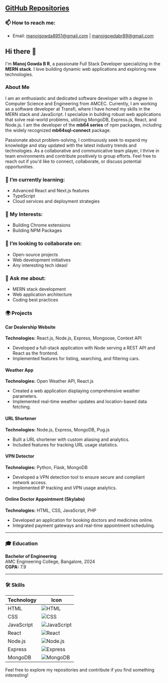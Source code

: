 ## [GitHub Repositories](https://github.com/ManojGowda89)

### 📫 How to reach me:
- Email: [manojgowda8951@gmail.com](mailto:manojgowda8951@gmail.com) | [manojgowdabr89@gmail.com](mailto:manojgowdabr89@gmail.com)

## Hi there 👋

I'm **Manoj Gowda B R**, a passionate Full Stack Developer specializing in the **MERN stack**. I love building dynamic web applications and exploring new technologies.

### About Me
I am an enthusiastic and dedicated software developer with a degree in Computer Science and Engineering from AMCEC. Currently, I am working as a software developer at Transfi, where I have honed my skills in the MERN stack and JavaScript. I specialize in building robust web applications that solve real-world problems, utilizing MongoDB, Express.js, React, and Node.js. I am the developer of the **mb64 series** of npm packages, including the widely recognized **mb64sql-connect** package.

Passionate about problem-solving, I continuously seek to expand my knowledge and stay updated with the latest industry trends and technologies. As a collaborative and communicative team player, I thrive in team environments and contribute positively to group efforts. Feel free to reach out if you'd like to connect, collaborate, or discuss potential opportunities.

### 🌱 I’m currently learning:
- Advanced React and Next.js features
- TypeScript
- Cloud services and deployment strategies

### 🔭 My Interests:
- Building Chrome extensions
- Building NPM Packages

### 👯 I’m looking to collaborate on:
- Open-source projects
- Web development initiatives
- Any interesting tech ideas!

### 💬 Ask me about:
- MERN stack development
- Web application architecture
- Coding best practices
### 🌍 Projects

#### **Car Dealership Website**
**Technologies:** React.js, Node.js, Express, Mongoose, Context API
- Developed a full-stack application with Node serving a REST API and React as the frontend.
- Implemented features for listing, searching, and filtering cars.

#### **Weather App**
**Technologies:** Open Weather API, React.js
- Created a web application displaying comprehensive weather parameters.
- Implemented real-time weather updates and location-based data fetching.

#### **URL Shortener**
**Technologies:** Node.js, Express, MongoDB, Pug.js
- Built a URL shortener with custom aliasing and analytics.
- Included features for tracking URL usage statistics.

#### **VPN Detector**
**Technologies:** Python, Flask, MongoDB
- Developed a VPN detection tool to ensure secure and compliant network access.
- Implemented IP tracking and VPN usage analytics.

#### **Online Doctor Appointment (Skylabs)**
**Technologies:** HTML, CSS, JavaScript, PHP
- Developed an application for booking doctors and medicines online.
- Integrated payment gateways and real-time appointment scheduling.

---

### 🎓 Education

**Bachelor of Engineering**  
AMC Engineering College, Bangalore, 2024  
**CGPA:** 7.9

---

### 🛠 Skills
| Technology      | Icon                        |
|-----------------|-----------------------------|
| HTML            | ![HTML](https://img.shields.io/badge/HTML5-E34F26?style=flat&logo=html5&logoColor=white) |
| CSS             | ![CSS](https://img.shields.io/badge/CSS3-1572B6?style=flat&logo=css3&logoColor=white) |
| JavaScript      | ![JavaScript](https://img.shields.io/badge/JavaScript-F7DF1E?style=flat&logo=javascript&logoColor=black) |
| React           | ![React](https://img.shields.io/badge/React-61DAFB?style=flat&logo=react&logoColor=black) |
| Node.js         | ![Node.js](https://img.shields.io/badge/Node.js-339933?style=flat&logo=nodedotjs&logoColor=white) |
| Express         | ![Express](https://img.shields.io/badge/Express-000000?style=flat&logo=express&logoColor=white) |
| MongoDB         | ![MongoDB](https://img.shields.io/badge/MongoDB-47A248?style=flat&logo=mongodb&logoColor=white) |

Feel free to explore my repositories and contribute if you find something interesting!
